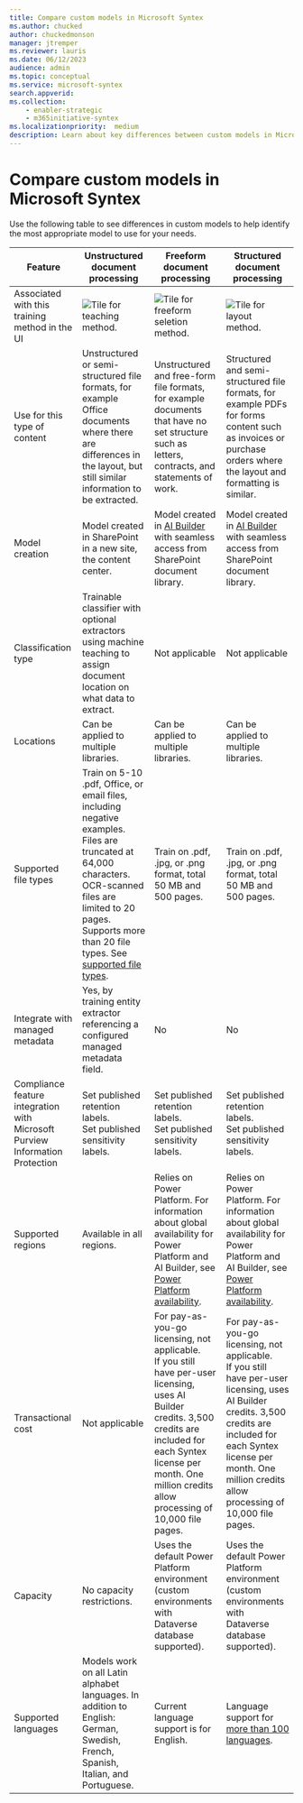 ```yaml
---
title: Compare custom models in Microsoft Syntex
ms.author: chucked
author: chuckedmonson
manager: jtremper
ms.reviewer: lauris
ms.date: 06/12/2023
audience: admin
ms.topic: conceptual
ms.service: microsoft-syntex
search.appverid: 
ms.collection: 
    - enabler-strategic
    - m365initiative-syntex
ms.localizationpriority:  medium
description: Learn about key differences between custom models in Microsoft Syntex.
---
```


# Compare custom models in Microsoft Syntex 

Use the following table to see differences in custom models to help identify the most appropriate model to use for your needs.

| Feature | Unstructured document processing | Freeform document processing | Structured document processing |
| ------- | ------- | ------- | ------- |
| Associated with this training method in the UI   | ![Tile for teaching method.](../media/content-understanding/teaching-method-tile.png) | ![Tile for freeform seletion method.](../media/content-understanding/freeform-selection-method-tile.png) | ![Tile for layout method.](../media/content-understanding/layout-method-tile.png) |
| Use for this type of content | Unstructured or semi-structured file formats, for example Office documents where there are differences in the layout, but still similar information to be extracted. | Unstructured and free-form file formats, for example documents that have no set structure such as letters, contracts, and statements of work. | Structured and semi-structured file formats, for example PDFs for forms content such as invoices or purchase orders where the layout and formatting is similar. |
| Model creation | Model created in SharePoint in a new site, the content center.  | Model created in [AI Builder](/ai-builder/overview) with seamless access from SharePoint document library.| Model created in [AI Builder](/ai-builder/overview) with seamless access from SharePoint document library. |
| Classification type | Trainable classifier with optional extractors using machine teaching to assign document location on what data to extract. | Not applicable | Not applicable |
| Locations | Can be applied to multiple libraries. | Can be applied to multiple libraries. | Can be applied to multiple libraries. |
| Supported file types | Train on 5-10 .pdf, Office, or email files, including negative examples.<br>Files are truncated at 64,000 characters. OCR-scanned files are limited to 20 pages. Supports more than 20 file types. See [supported file types](requirements-and-limitations.md#unstructured-document-processing).  | Train on .pdf, .jpg, or .png format, total 50 MB and 500 pages. | Train on .pdf, .jpg, or .png format, total 50 MB and 500 pages. |
| Integrate with managed metadata | Yes, by training entity extractor referencing a configured managed metadata field. | No | No |
| Compliance feature integration with Microsoft Purview Information Protection | Set published retention labels.<br>Set published sensitivity labels. | Set published retention labels. <br>Set published sensitivity labels. | Set published retention labels. <br>Set published sensitivity labels. |
| Supported regions| Available in all regions. | Relies on Power Platform. For information about global availability for Power Platform and AI Builder, see [Power Platform availability](https://dynamics.microsoft.com/geographic-availability/). | Relies on Power Platform. For information about global availability for Power Platform and AI Builder, see [Power Platform availability](https://dynamics.microsoft.com/geographic-availability/). |
| Transactional cost | Not applicable | For pay-as-you-go licensing, not applicable. <br>If you still have per-user licensing, uses AI Builder credits. 3,500 credits are included for each Syntex license per month. One million credits allow processing of 10,000 file pages. | For pay-as-you-go licensing, not applicable. <br>If you still have per-user licensing, uses AI Builder credits. 3,500 credits are included for each Syntex license per month. One million credits allow processing of 10,000 file pages.|
| Capacity | No capacity restrictions. | Uses the default Power Platform environment (custom environments with Dataverse database supported). | Uses the default Power Platform environment (custom environments with Dataverse database supported). |
| Supported languages| Models work on all Latin alphabet languages. In addition to English: German, Swedish, French, Spanish, Italian, and Portuguese. | Current language support is for English. | Language support for [more than 100 languages](/ai-builder/form-processing-model-requirements#languages-supported). |


